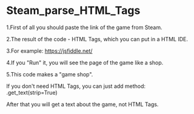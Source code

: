 # Steam_parse_HTML_Tags
1.First of all you should paste the link of the game from Steam.

2.The result of the code - HTML Tags, which you can put in a HTML IDE.

3.For example: https://jsfiddle.net/

4.If you "Run" it, you will see the page of the game like a shop.

5.This code makes a "game shop".

If you don't need HTML Tags, you can just add method: .get_text(strip=True)

After that you will get a text about the game, not HTML Tags.
